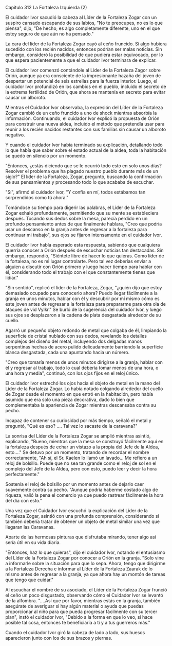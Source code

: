 
Capítulo 312 La Fortaleza Izquierda (2)

El cuidador Ivor sacudió la cabeza al Líder de la Fortaleza Zogar con un suspiro cansado escapando de sus labios, "No te preocupes, no es lo que piensa", dijo, "De hecho, es algo completamente diferente, uno en el que estoy seguro de que aún no ha pensado."

La cara del líder de la Fortaleza Zogar cayó al ceño fruncido. Si algo hubiera sucedido con los recién nacidos, entonces podrían ser malas noticias. Sin embargo, consideró la posibilidad de que pudiera estar equivocado, por lo que espera pacientemente a que el cuidador Ivor terminara de explicar.

El cuidador Ivor comenzó contándole al Líder de la Fortaleza Zagor sobre Orión, aunque ya era consciente de la impresionante hazaña del joven de despertar un potencial de seis estrellas para la fuerza interior. Luego, el cuidador Ivor profundizó en los cambios en el pueblo, incluido el secreto de la extrema fertilidad de Orión, que ahora se mantenía en secreto para evitar causar un alboroto.

Mientras el Cuidador Ivor observaba, la expresión del Líder de la Fortaleza Zogar cambió de un ceño fruncido a uno de shock mientras absorbía la información. Continuando, el cuidador Ivor explicó la propuesta de Orión para construir una nueva aldea, incluido el método que pretendía usar para reunir a los recién nacidos restantes con sus familias sin causar un alboroto negativo.

Y cuando el cuidador Ivor había terminado su explicación, detallando todo lo que había que saber sobre el estado actual de la aldea, toda la habitación se quedó en silencio por un momento.

"Entonces, ¿estás diciendo que se le ocurrió todo esto en solo unos días? Resolver el problema que ha plagado nuestro pueblo durante más de un siglo?" El líder de la Fortaleza, Zogar, preguntó, buscando la confirmación de sus pensamientos y procesando todo lo que acababa de escuchar.

"Sí", afirmó el cuidador Ivor, "Y confía en mí, todos estábamos tan sorprendidos como tú ahora."

Tomándose su tiempo para digerir las palabras, el Líder de la Fortaleza Zogar exhaló profundamente, permitiendo que su mente se estableciera después. Tocando sus dedos sobre la mesa, parecía perdido en un profundo pensamiento antes de que finalmente hablara, "Creo que podría usar un descanso en la granja antes de regresar a la fortaleza para continuar mi trabajo", sus ojos se fijaron intensamente en el cuidador Ivor.

El cuidador Ivor había esperado esta respuesta, sabiendo que cualquiera querría conocer a Orión después de escuchar noticias tan destacadas. Sin embargo, respondió, "Siéntete libre de hacer lo que quieras. Como líder de la fortaleza, no es mi lugar controlarte. Pero tal vez deberías enviar a alguien a discutir con Orión primero y luego hacer tiempo para hablar con él, considerando todo el trabajo con el que constantemente tienes que lidiar."

"Sin sentido", replicó el líder de la Fortaleza, Zogar, "¿quién dijo que estoy demasiado ocupado para conocerlo ahora? Puedo llegar fácilmente a la granja en unos minutos, hablar con él y descubrir por mí mismo cómo es este joven antes de regresar a la fortaleza para prepararme para otra ola de ataques de vid Vylkr." Se burló de la sugerencia del cuidador Ivor, y luego sus ojos se desplazaron a la cadena de plata desgastada alrededor de su cuello.

Agarró un pequeño objeto redondo de metal que colgaba de él, limpiando la superficie de cristal nublado con sus dedos, revelando los detalles complejos del diseño del metal, incluyendo dos delgadas manos serpentinas hechas de acero pulido delicadamente barriendo la superficie blanca desgastada, cada una apuntando hacia un número.

"Creo que tomaría menos de unos minutos dirigirse a la granja, hablar con él y regresar al trabajo, todo lo cual debería tomar menos de una hora, o una hora y media", continuó, con los ojos fijos en el reloj único.

El cuidador Ivor estrechó los ojos hacia el objeto de metal en la mano del Líder de la Fortaleza Zogar. Lo había notado colgando alrededor del cuello de Zogar desde el momento en que entró en la habitación, pero había asumido que era solo una pieza decorativa, dado lo bien que complementaba la apariencia de Zogar mientras descansaba contra su pecho.

Incapaz de contener su curiosidad por más tiempo, señaló el metal y preguntó, "Qué es eso? .... Tal vez lo sacaste de la caravana?"

La sonrisa del Líder de la Fortaleza Zogar se amplió mientras asintió, explicando, "Bueno, mientras que la mesa se construyó fácilmente aquí en la fortaleza después de echar un vistazo a la propia del Jefe de la Aldea, esto...." Se detuvo por un momento, tratando de recordar el nombre correctamente, "Ah sí, el Sr. Kaelen lo llamó un lavado... Me refiero a un reloj de bolsillo. Puede que no sea tan grande como el reloj de sol en el complejo del Jefe de la Aldea, pero con esto, puedo leer y decir la hora perfectamente."

Sostenía el reloj de bolsillo por un momento antes de dejarlo caer suavemente contra su pecho. "Aunque podría haberme costado algo de riqueza, valió la pena el comercio ya que puedo rastrear fácilmente la hora del día con esto."

Una vez que el Cuidador Ivor escuchó la explicación del Líder de la Fortaleza Zogar, asintió con una profunda comprensión, considerando si también debería tratar de obtener un objeto de metal similar una vez que llegaran las Caravanas.

Aparte de las hermosas pinturas que disfrutaba mirando, tener algo así sería útil en su vida diaria.

"Entonces, haz lo que quieras", dijo el cuidador Ivor, notando el entusiasmo del Líder de la Fortaleza Zogar por conocer a Orión en la granja. "Solo vine a informarle sobre la situación para que lo sepa. Ahora, tengo que dirigirme a la Fortaleza Derecha e informar al Líder de la Fortaleza Zaarak de lo mismo antes de regresar a la granja, ya que ahora hay un montón de tareas que tengo que cuidar."

Al escuchar el nombre de su asociado, el Líder de la Fortaleza Zogar frunció el ceño un poco disgustado, observando cómo el Cuidador Ivor se levantó de la alfombra. "....Así que por favor, mientras estás en la granja, también asegúrate de averiguar si hay algún material o ayuda que puedas proporcionar al niño para que pueda progresar fácilmente con su tercer plan", instó el cuidador Ivor, "Debido a la forma en que lo veo, si hace posible tal cosa, entonces te beneficiaría a ti y a tus guerreros más."

Cuando el cuidador Ivor giró la cabeza de lado a lado, sus huesos aparecieron junto con los de sus brazos y piernas.
